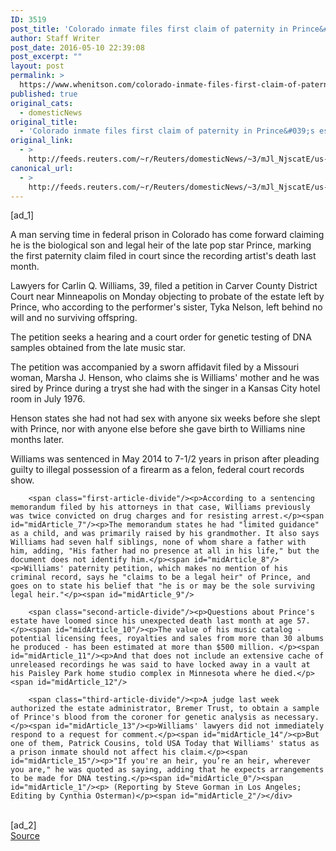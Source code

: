```yaml
---
ID: 3519
post_title: 'Colorado inmate files first claim of paternity in Prince&#039;s estate'
author: Staff Writer
post_date: 2016-05-10 22:39:08
post_excerpt: ""
layout: post
permalink: >
  https://www.whenitson.com/colorado-inmate-files-first-claim-of-paternity-in-princes-estate/
published: true
original_cats:
  - domesticNews
original_title:
  - 'Colorado inmate files first claim of paternity in Prince&#039;s estate'
original_link:
  - >
    http://feeds.reuters.com/~r/Reuters/domesticNews/~3/mJl_NjscatE/us-people-prince-idUSKCN0Y12RX
canonical_url:
  - >
    http://feeds.reuters.com/~r/Reuters/domesticNews/~3/mJl_NjscatE/us-people-prince-idUSKCN0Y12RX
---
```

 [ad_1]
<br><div id="articleText">
<span id="midArticle_start"/>

<span id="midArticle_0"/><span class="focusParagraph" readability="5"><p><span class="articleLocatio&lt;/span&gt;n">A man serving time in federal prison in Colorado has come forward claiming he is the biological son and legal heir of the late pop star Prince, marking the first paternity claim filed in court since the recording artist's death last month.</span></p></span><span id="midArticle_1"/><p>Lawyers for Carlin Q. Williams, 39, filed a petition in Carver County District Court near Minneapolis on Monday objecting to probate of the estate left by Prince, who according to the performer's sister, Tyka Nelson, left behind no will and no surviving offspring.</p><span id="midArticle_2"/><p>The petition seeks a hearing and a court order for genetic testing of DNA samples obtained from the late music star.</p><span id="midArticle_3"/><p>The petition was accompanied by a sworn affidavit filed by a Missouri woman, Marsha J. Henson, who claims she is Williams' mother and he was sired by Prince during a tryst she had with the singer in a Kansas City hotel room in July 1976.</p><span id="midArticle_4"/><p>Henson states she had not had sex with anyone six weeks before she slept with Prince, nor with anyone else before she gave birth to Williams nine months later.</p><span id="midArticle_5"/><p>Williams was sentenced in May 2014 to 7-1/2 years in prison after pleading guilty to illegal possession of a firearm as a felon, federal court records show.</p><span id="midArticle_6"/>
        
        <span class="first-article-divide"/><p>According to a sentencing memorandum filed by his attorneys in that case, Williams previously was twice convicted on drug charges and for resisting arrest.</p><span id="midArticle_7"/><p>The memorandum states he had "limited guidance" as a child, and was primarily raised by his grandmother. It also says Williams had seven half siblings, none of whom share a father with him, adding, "His father had no presence at all in his life," but the document does not identify him.</p><span id="midArticle_8"/><p>Williams' paternity petition, which makes no mention of his criminal record, says he "claims to be a legal heir" of Prince, and goes on to state his belief that "he is or may be the sole surviving legal heir."</p><span id="midArticle_9"/>
        
        <span class="second-article-divide"/><p>Questions about Prince's estate have loomed since his unexpected death last month at age 57.</p><span id="midArticle_10"/><p>The value of his music catalog - potential licensing fees, royalties and sales from more than 30 albums he produced - has been estimated at more than $500 million. </p><span id="midArticle_11"/><p>And that does not include an extensive cache of unreleased recordings he was said to have locked away in a vault at his Paisley Park home studio complex in Minnesota where he died.</p><span id="midArticle_12"/>
        
        <span class="third-article-divide"/><p>A judge last week authorized the estate administrator, Bremer Trust, to obtain a sample of Prince's blood from the coroner for genetic analysis as necessary. </p><span id="midArticle_13"/><p>Williams' lawyers did not immediately respond to a request for comment.</p><span id="midArticle_14"/><p>But one of them, Patrick Cousins, told USA Today that Williams' status as a prison inmate should not affect his claim.</p><span id="midArticle_15"/><p>"If you're an heir, you’re an heir, wherever you are," he was quoted as saying, adding that he expects arrangements to be made for DNA testing.</p><span id="midArticle_0"/><span id="midArticle_1"/><p> (Reporting by Steve Gorman in Los Angeles; Editing by Cynthia Osterman)</p><span id="midArticle_2"/></div>
<br>[ad_2]
<br><a href="http://feeds.reuters.com/~r/Reuters/domesticNews/~3/mJl_NjscatE/us-people-prince-idUSKCN0Y12RX">Source </a>